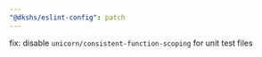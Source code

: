 ```yaml
---
"@dkshs/eslint-config": patch
---
```


fix: disable `unicorn/consistent-function-scoping` for unit test files
